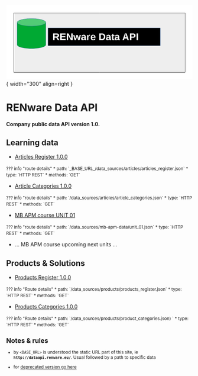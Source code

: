 
![data_api_logo](pictures/dataAPI_logo.png){ width="300" align=right }


# RENware Data API

**Company public data API version 1.0.**




## Learning data

* [Articles Register 1.0.0](data_sources/articles/articles_register.json)
<small markdown>
??? info "route details"
    * path: `_BASE_URL_/data_sources/articles/articles_register.json`
    * type:  `HTTP REST`
    * methods: `GET`
</small>



* [Article Categories 1.0.0](data_sources/articles/article_categories.json)
<small markdown>
??? info "route details"
    * path: `<BASE_URL>/data_sources/articles/article_categories.json`
    * type:  `HTTP REST`
    * methods: `GET`
</small>


* [MB APM course UNIT 01](data_sources/mb-apm-data/unit_01.json)
<small markdown>
??? info "route details"
    * path: `<BASE_URL>/data_sources/mb-apm-data/unit_01.json`
    * type:  `HTTP REST`
    * methods: `GET`
</small>


* ... MB APM course upcoming next units ...










## Products & Solutions

* [Products Register 1.0.0](data_sources/products/products_register.json)
<small markdown>
??? info "Route details"
    * path: `<BASE_URL>/data_sources/products/products_register.json`
    * type:  `HTTP REST`
    * methods: `GET`
</small>


* [Products Categories 1.0.0](data_sources/products/product_categories.json)
<small markdown>
??? info "Route details"
    * path: `<BASE_URL>/data_sources/products/product_categories.json) `
    * type:  `HTTP REST`
    * methods: `GET`
</small>
 















<small markdown>

## Notes & rules

* by `<BASE_URL>` is understood the static URL part of this site, ie **`http://dataapi.renware.eu/`**. Usual followed by a path to specific data

* for [deprecated version go here](deprecated_version.md)

</small>


